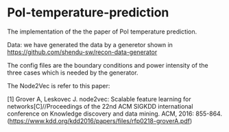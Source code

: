 # PoI-temperature-prediction
The implementation of the the paper of PoI temperature prediction.

Data: we have generated the data by a generetor shown in https://github.com/shendu-sw/recon-data-generator

The config files are the boundary conditions and power intensity of the three cases which is needed by the generator.

The Node2Vec is refer to this paper:

[1] Grover A, Leskovec J. node2vec: Scalable feature learning for networks[C]//Proceedings of the 22nd ACM SIGKDD international conference on Knowledge discovery and data mining. ACM, 2016: 855-864.(https://www.kdd.org/kdd2016/papers/files/rfp0218-groverA.pdf)



